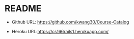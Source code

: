 # README
* Github URL: https://github.com/kwang30/Course-Catalog


* Heroku URL:https://cs166rails1.herokuapp.com/
